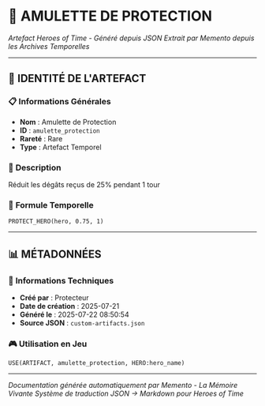 # 💎 **AMULETTE DE PROTECTION**
*Artefact Heroes of Time - Généré depuis JSON*
*Extrait par Memento depuis les Archives Temporelles*

---

## 🌟 **IDENTITÉ DE L'ARTEFACT**

### 📋 **Informations Générales**
- **Nom** : Amulette de Protection
- **ID** : `amulette_protection`
- **Rareté** : Rare
- **Type** : Artefact Temporel

### 📖 **Description**
Réduit les dégâts reçus de 25% pendant 1 tour


### 🔮 **Formule Temporelle**
```hots
PROTECT_HERO(hero, 0.75, 1)
```

---

## 📊 **MÉTADONNÉES**

### 🔧 **Informations Techniques**
- **Créé par** : Protecteur
- **Date de création** : 2025-07-21
- **Généré le** : 2025-07-22 08:50:54
- **Source JSON** : `custom-artifacts.json`

### 🎮 **Utilisation en Jeu**
```hots
USE(ARTIFACT, amulette_protection, HERO:hero_name)
```

---

*Documentation générée automatiquement par Memento - La Mémoire Vivante*
*Système de traduction JSON → Markdown pour Heroes of Time*
